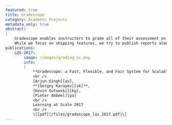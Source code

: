 ```yaml
---
featured: true
title: Gradescope
category: Academic Projects
metadata_only: true
abstract:
|
    Gradescope enables instructors to grade all of their assessment on one platform, with AI assistance.
    While we focus on shipping features, we try to publish reports along the way.
publications:
    L@S-2017:
        image: /images/grading_ui.png
        info:
        |
            **Gradescope: a Fast, Flexible, and Fair System for Scalable Assessment of Handwritten Work**
            <br />
            [Arjun Singh][as],
            **[Sergey Karayev][sk]**,
            [Kevin Gutowski][kg],
            [Pieter Abbeel][pa]
            <br />
            Learning at Scale 2017
            <br />
            \[[pdf](/files/gradescope_las_2017.pdf)\]
---
```

